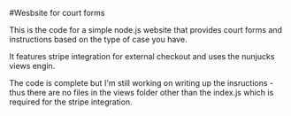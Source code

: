 #Wesbsite for court forms 

This is the code for a simple node.js website that provides court forms and instructions based on the type of case you have.  

It features stripe integration for external checkout and uses the nunjucks views engin.  

The code is complete but I'm still working on writing up the insructions - thus there are no files in the views folder other than the index.js which is required for the stripe integration.  
  
